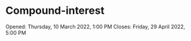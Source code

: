 # Compound-interest
Opened: Thursday, 10 March 2022, 1:00 PM Closes: Friday, 29 April 2022, 5:00 PM

